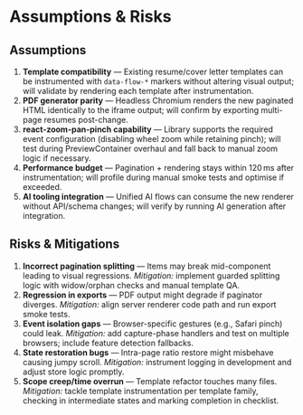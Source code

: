 # Assumptions & Risks

## Assumptions
1. **Template compatibility** — Existing resume/cover letter templates can be instrumented with `data-flow-*` markers without altering visual output; will validate by rendering each template after instrumentation.
2. **PDF generator parity** — Headless Chromium renders the new paginated HTML identically to the iframe output; will confirm by exporting multi-page resumes post-change.
3. **react-zoom-pan-pinch capability** — Library supports the required event configuration (disabling wheel zoom while retaining pinch); will test during PreviewContainer overhaul and fall back to manual zoom logic if necessary.
4. **Performance budget** — Pagination + rendering stays within 120 ms after instrumentation; will profile during manual smoke tests and optimise if exceeded.
5. **AI tooling integration** — Unified AI flows can consume the new renderer without API/schema changes; will verify by running AI generation after integration.

## Risks & Mitigations
1. **Incorrect pagination splitting** — Items may break mid-component leading to visual regressions. *Mitigation:* implement guarded splitting logic with widow/orphan checks and manual template QA.
2. **Regression in exports** — PDF output might degrade if paginator diverges. *Mitigation:* align server renderer code path and run export smoke tests.
3. **Event isolation gaps** — Browser-specific gestures (e.g., Safari pinch) could leak. *Mitigation:* add capture-phase handlers and test on multiple browsers; include feature detection fallbacks.
4. **State restoration bugs** — Intra-page ratio restore might misbehave causing jumpy scroll. *Mitigation:* instrument logging in development and adjust store logic promptly.
5. **Scope creep/time overrun** — Template refactor touches many files. *Mitigation:* tackle template instrumentation per template family, checking in intermediate states and marking completion in checklist.

